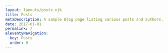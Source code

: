 ```yaml
---
layout: layouts/posts.njk
title: Posts
metaDescription: A sample Blog page listing various posts and authors.
date: 2017-01-01
permalink: /
eleventyNavigation:
  key: Posts
  order: 0
---
```

